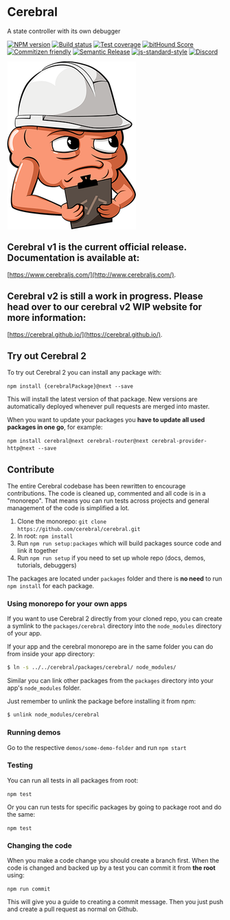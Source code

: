 # Cerebral
A state controller with its own debugger

[![NPM version][npm-image]][npm-url]
[![Build status][travis-image]][travis-url]
[![Test coverage][codecov-image]][codecov-url]
[![bitHound Score][bithound-image]][bithound-url]
[![Commitizen friendly][commitizen-image]][commitizen-url]
[![Semantic Release][semantic-release-image]][semantic-release-url]
[![js-standard-style][standard-image]][standard-url]
[![Discord][discord-image]][discord-url]

<img src="images/logo.png" width="300" align="center">

## Cerebral v1 is the current official release. Documentation is available at:
[https://www.cerebraljs.com/](http://www.cerebraljs.com/).

## Cerebral v2 is still a work in progress. Please head over to our cerebral v2 WIP website for more information:
[https://cerebral.github.io/](https://cerebral.github.io/).

## Try out Cerebral 2
To try out Cerebral 2 you can install any package with:

`npm install {cerebralPackage}@next --save`

This will install the latest version of that package. New versions are automatically deployed whenever pull requests are merged into master.

When you want to update your packages you **have to update all used packages in one go**, for example:

`npm install cerebral@next cerebral-router@next cerebral-provider-http@next --save`

## Contribute
The entire Cerebral codebase has been rewritten to encourage contributions. The code is cleaned up, commented and all code is in a "monorepo". That means you can run tests across projects and general management of the code is simplified a lot.

1. Clone the monorepo: `git clone https://github.com/cerebral/cerebral.git`
2. In root: `npm install`
3. Run `npm run setup:packages` which will build packages source code and link it together
4. Run `npm run setup` if you need to set up whole repo (docs, demos, tutorials, debuggers)

The packages are located under `packages` folder and there is **no need** to run `npm install` for each package.

### Using monorepo for your own apps
If you want to use Cerebral 2 directly from your cloned repo, you can create a symlink
to the `packages/cerebral` directory into the `node_modules` directory of your app.

If your app and the cerebral monorepo are in the same folder you can do from inside your
app directory:

```sh
$ ln -s ../../cerebral/packages/cerebral/ node_modules/
```

Similar you can link other packages from the `packages` directory into your app's
`node_modules` folder.

Just remember to unlink the package before installing it from npm:

```sh
$ unlink node_modules/cerebral
```

### Running demos
Go to the respective `demos/some-demo-folder` and run `npm start`

### Testing
You can run all tests in all packages from root:

`npm test`

Or you can run tests for specific packages by going to package root and do the same:

`npm test`

### Changing the code
When you make a code change you should create a branch first. When the code is changed and backed up by a test you can commit it from **the root** using:

`npm run commit`

This will give you a guide to creating a commit message. Then you just push and create a pull request as normal on Github.

[npm-image]: https://img.shields.io/npm/v/cerebral.svg?style=flat
[npm-url]: https://npmjs.org/package/cerebral
[travis-image]: https://img.shields.io/travis/cerebral/cerebral.svg?style=flat
[travis-url]: https://travis-ci.org/cerebral/cerebral
[codecov-image]: https://img.shields.io/codecov/c/github/cerebral/cerebral/master.svg?maxAge=2592000?style=flat-square
[codecov-url]: https://codecov.io/gh/cerebral/cerebral
[bithound-image]: https://www.bithound.io/github/cerebral/cerebral/badges/score.svg
[bithound-url]: https://www.bithound.io/github/cerebral/cerebral
[commitizen-image]: https://img.shields.io/badge/commitizen-friendly-brightgreen.svg
[commitizen-url]: http://commitizen.github.io/cz-cli/
[semantic-release-image]: https://img.shields.io/badge/%20%20%F0%9F%93%A6%F0%9F%9A%80-semantic--release-e10079.svg?style=flat-square
[semantic-release-url]: https://github.com/semantic-release/semantic-release
[standard-image]: https://img.shields.io/badge/code%20style-standard-brightgreen.svg
[standard-url]: http://standardjs.com/
[discord-image]: https://img.shields.io/badge/discord-join%20chat-blue.svg
[discord-url]: https://discord.gg/0kIweV4bd2bwwsvH
